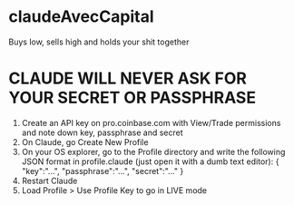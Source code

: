 # claudeAvecCapital
Buys low, sells high and holds your shit together

# CLAUDE WILL NEVER ASK FOR YOUR SECRET OR PASSPHRASE
1. Create an API key on pro.coinbase.com with View/Trade permissions and note down key, passphrase and secret
2. On Claude, go Create New Profile
3. On your OS explorer, go to the Profile directory and write the following JSON format in profile.claude (just open it with a dumb text editor):
{
  "key":"...",
  "passphrase":"...",
  "secret":"..."
}
4. Restart Claude
5. Load Profile > Use Profile Key to go in LIVE mode
